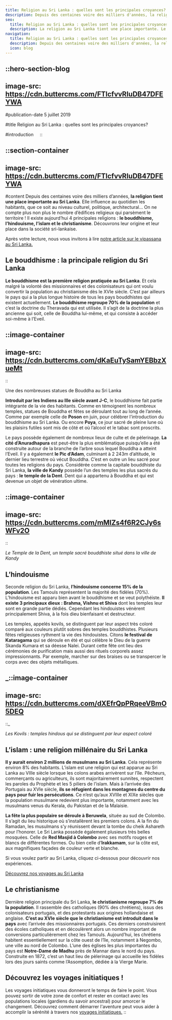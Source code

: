 ```yaml
---
title: Religion au Sri Lanka : quelles sont les principales croyances?
description: Depuis des centaines voire des milliers d'années, la religion tient une place importante au Sri Lanka . Elle influence au quotidien les habitants, que ce soit au niveau culturel, politique, architectural... On ne compte plus non plus le nombre d'édifices religieux qui parsèment le territoire ! Il existe aujourd'hui...
seo:
  title: Religion au Sri Lanka : quelles sont les principales croyances ? | Odysway
  description: La religion au Sri Lanka tient une place importante. Le pays compte 4 croyances principales : le bouddhisme, l'hindouisme, l'islam et le christianisme.
navigation:
  title: Religion au Sri Lanka : quelles sont les principales croyances?
  description: Depuis des centaines voire des milliers d'années, la religion tient une place importante au Sri Lanka . Elle influence au quotidien les habitants, que ce soit au niveau culturel, politique, architectural... On ne compte plus non plus le nombre d'édifices religieux qui parsèment le territoire ! Il existe aujourd'hui...
  icon: blog
---
```


::hero-section-blog
---
image-src: https://cdn.buttercms.com/FTlcfvvRIuDB47DFEYWA
---
#publication-date
5 juillet 2019

#title
Religion au Sri Lanka : quelles sont les principales croyances?

#introduction
   
::

::section-container
---
image-src: https://cdn.buttercms.com/FTlcfvvRIuDB47DFEYWA
---
#content
Depuis des centaines voire des milliers d’années, **la religion tient une place importante au Sri Lanka**. Elle influence au quotidien les habitants, que ce soit au niveau culturel, politique, architectural… On ne compte plus non plus le nombre d’édifices religieux qui parsèment le territoire ! Il existe aujourd’hui 4 principales religions : **le bouddhisme, l’hindouisme, l’islam et le christianisme**. Découvrons leur origine et leur place dans la société sri-lankaise.

Après votre lecture, nous vous invitons à lire [notre article sur le vipassana au Sri Lanka.](https://odysway.com/vipassana-sri-lanka)

## **Le bouddhisme : la principale religion du Sri Lanka**

**Le bouddhisme est la première religion pratiquée au Sri Lanka**. Et cela malgré la volonté des missionnaires et des colonisateurs qui ont voulu convertir la population au christianisme dès le XVIe siècle. C’est par ailleurs le pays qui a la plus longue histoire de tous les pays bouddhistes qui existent actuellement. **Le bouddhisme regroupe 70% de la population** et c’est la doctrine du Theravada qui est utilisée. Il s’agit de la doctrine la plus ancienne qui soit, celle de Bouddha lui-même, et qui consiste à accéder soi-même à l’Eveil.

::image-container
---
image-src: https://cdn.buttercms.com/dKaEuTySamYEBbzXueMt
---
::

Une des nombreuses statues de Bouddha au Sri Lanka

**Introduit par les Indiens au IIIe siècle avant J-C**, le bouddhisme fait partie intégrante de la vie des habitants. Comme en témoignent les nombreux temples, statues de Bouddha et fêtes se déroulant tout au long de l’année. Comme par exemple celle de **Poson** en juin, pour célébrer l’introduction du bouddhisme au Sri Lanka. Ou encore **Poya**, ce jour sacré de pleine lune où les plaisirs futiles sont mis de côté et où l’alcool et le tabac sont proscrits. 

Le pays possède également de nombreux lieux de culte et de pèlerinage. **La cité d’Anuradhapura** est peut-être la plus emblématique puisqu’elle a été construite autour de la branche de l’arbre sous lequel Bouddha a atteint l’Eveil. Il y a également **le Pic d’Adam**, culminant à 2 243m d’altitude, le dernier lieu terrestre où vécut Bouddha. C’est en outre un lieu sacré pour toutes les religions du pays. Considérée comme la capitale bouddhiste du Sri Lanka, **la ville de Kandy** possède l’un des temples les plus sacrés du pays : **le temple de la Dent**. Dent qui a appartenu à Bouddha et qui est devenue un objet de vénération ultime.  

::image-container
---
image-src: https://cdn.buttercms.com/mMIZs4f6R2CJy6sWFv2O
---
::

_Le Temple de la Dent, un temple sacré bouddhiste situé dans la ville de Kandy_

## **L’hindouisme**

Seconde religion du Sri Lanka, **l’hindouisme concerne 15% de la population**. Les Tamouls représentent la majorité des fidèles (70%). L’hindouisme est apparu bien avant le bouddhisme et se veut polythéiste. **Il existe 3 principaux dieux : Brahma, Vishnu et Shiva** dont les temples leur sont en grande partie dédiés. Cependant les hindouistes vénèrent principalement Shiva, à la fois dieu bienfaisant et destructeur. 

Les temples, appelés kovils, se distinguent par leur aspect très coloré comparé aux couleurs plutôt sobres des temples bouddhistes. Plusieurs fêtes religieuses rythment la vie des hindouistes. Citons **le festival de Kataragama** qui se déroule en été et qui célèbre le Dieu de la guerre Skanda Kumara et sa déesse Nalei. Durant cette fête ont lieu des cérémonies de purification mais aussi des rituels corporels assez impressionnants. Par exemple, marcher sur des braises ou se transpercer le corps avec des objets métalliques.

_::image-container
---
image-src: https://cdn.buttercms.com/dXEfrQpPRqeeVBmO5DEQ
---
::_

_Les Kovils : temples hindous qui se distinguent par leur aspect coloré_

## **L’islam : une religion millénaire du Sri Lanka**

**Il y aurait environ 2 millions de musulmans au Sri Lanka**. Cela représente environ 8% des habitants. L’islam est une religion qui est apparue au Sri Lanka au VIIIe siècle lorsque les colons arabes arrivèrent sur l’île. Pêcheurs, commerçants ou agriculteurs, ils sont majoritairement sunnites, respectent les paroles du Prophète et les 5 piliers de l’islam. Mais à l’arrivée des Portugais au XVIe siècle, **ils se réfugient dans les montagnes du centre du pays pour fuir les persécutions**. Ce n’est qu’aux XVIIIe et XIXe siècles que la population musulmane redevient plus importante, notamment avec les musulmans venus du Kerala, du Pakistan et de la Malaisie. 

**La fête la plus populaire se déroule à Beruwela**, située au sud de Colombo. Il s’agit du lieu historique où s’installèrent les premiers colons. A la fin du Ramadan, les musulmans s’y réunissent devant la tombe du cheik Ashareth pour l’honorer. Le Sri Lanka possède également plusieurs très belles mosquées. Celle de **Red Masjid à Colombo** avec ses motifs rouges et blancs de différentes formes. Ou bien celle d’**Irakkamam**, sur la côte est, aux magnifiques façades de couleur verte et blanche.

Si vous voulez partir au Sri Lanka, cliquez ci-dessous pour découvrir nos expériences.

[Découvrez nos voyages au Sri Lanka](https://odysway.com/destinations/sri-lanka)

## **Le christianisme**

Dernière religion principale du Sri Lanka, **le christianisme regroupe 7% de la population**. Il rassemble des catholiques (90% des chrétiens), issus des colonisateurs portugais, et des protestants aux origines hollandaise et anglaise. **C’est au XVIe siècle que le christianisme est introduit dans le pays** avec l’arrivée des missionnaires portugais. Ces derniers construisirent des écoles catholiques et en découlèrent alors un nombre important de conversions particulièrement chez les Tamouls. Aujourd’hui, les chrétiens habitent essentiellement sur la côte ouest de l’île, notamment à Negombo, une ville au nord de Colombo. L’une des églises les plus importantes du pays est **Notre-Dame de Madhu** près de Mannar dans le nord du pays. Construite en 1872, c’est un haut lieu de pèlerinage qui accueille les fidèles lors des jours saints comme l’Assomption, dédiée à la Vierge Marie.

## Découvrez les voyages initiatiques !

Les voyages initiatiques vous donneront le temps de faire le point. Vous pouvez sortir de votre zone de confort et rester en contact avec les populations locales (gardiens du savoir ancestral) pour amorcer le changement. Découvrez comment démarrer l'aventure peut vous aider à accomplir la sérénité à travers nos [voyages initiatiques.](https://odysway.com/thematiques/voyage-initiatique)
::
